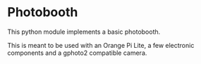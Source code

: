 # Photobooth

This python module implements a basic photobooth.

This is meant to be used with an Orange Pi Lite, a few electronic components and
a gphoto2 compatible camera.
